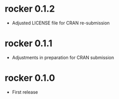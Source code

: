 rocker 0.1.2
========

* Adjusted LICENSE file for CRAN re-submission

rocker 0.1.1
========

* Adjustments in preparation for CRAN submission

rocker 0.1.0
========

* First release
